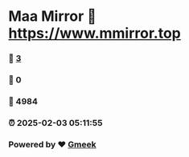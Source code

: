 # Maa Mirror :link: https://www.mmirror.top 
### :page_facing_up: [3](https://www.mmirror.top/tag.html) 
### :speech_balloon: 0 
### :hibiscus: 4984 
### :alarm_clock: 2025-02-03 05:11:55 
### Powered by :heart: [Gmeek](https://github.com/Meekdai/Gmeek)

